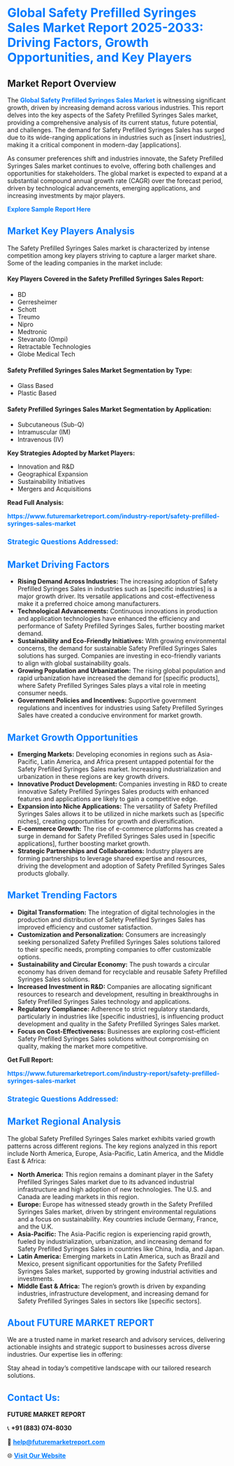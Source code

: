 <h1 style="color: #007BFF;">Global Safety Prefilled Syringes Sales Market Report 2025-2033: Driving Factors, Growth Opportunities, and Key Players</h1>

<section id="overview">
<h2>Market Report Overview</h2>
<p>The <a href="https://www.futuremarketreport.com/industry-report/safety-prefilled-syringes-sales-market" style="color: #007BFF; text-decoration: none;"><strong>Global Safety Prefilled Syringes Sales Market</strong></a> is witnessing significant growth, driven by increasing demand across various industries. This report delves into the key aspects of the Safety Prefilled Syringes Sales market, providing a comprehensive analysis of its current status, future potential, and challenges. The demand for Safety Prefilled Syringes Sales has surged due to its wide-ranging applications in industries such as [insert industries], making it a critical component in modern-day [applications].</p>
<p>As consumer preferences shift and industries innovate, the Safety Prefilled Syringes Sales market continues to evolve, offering both challenges and opportunities for stakeholders. The global market is expected to expand at a substantial compound annual growth rate (CAGR) over the forecast period, driven by technological advancements, emerging applications, and increasing investments by major players.</p>
</section>

<section id="overview">
<p><a href="https://www.futuremarketreport.com/request-sample/reportId=104956" style="color: #007BFF; text-decoration: none;"><strong>Explore Sample Report Here</strong></a></p>
</section>

<section id="key-players">
<h2 style="color: #007BFF;">Market Key Players Analysis</h2>
<p>The Safety Prefilled Syringes Sales market is characterized by intense competition among key players striving to capture a larger market share. Some of the leading companies in the market include:</p>
<h4>Key Players Covered in the Safety Prefilled Syringes Sales Report:</h4>
<ul><li>BD</li><li>Gerresheimer</li><li>Schott</li><li>Treumo</li><li>Nipro</li><li>Medtronic</li><li>Stevanato (Ompi)</li><li>Retractable Technologies</li><li>Globe Medical Tech</li></ul>
<h4>Safety Prefilled Syringes Sales Market Segmentation by Type:</h4>
<ul><li>Glass Based</li><li>Plastic Based</li></ul>

<h4>Safety Prefilled Syringes Sales Market Segmentation by Application:</h4>
<ul><li>Subcutaneous (Sub-Q)</li><li>Intramuscular (IM)</li><li>Intravenous (IV)</li></ul>
<p><strong>Key Strategies Adopted by Market Players:</strong></p>
<ul>
<li>Innovation and R&D</li>
<li>Geographical Expansion</li>
<li>Sustainability Initiatives</li>
<li>Mergers and Acquisitions</li>
</ul>
</section>

<section>
<p><strong>Read Full Analysis: </strong></p><a href="https://www.futuremarketreport.com/industry-report/safety-prefilled-syringes-sales-market" style="color: #007BFF; text-decoration: none;"><strong>https://www.futuremarketreport.com/industry-report/safety-prefilled-syringes-sales-market</strong></a>
<h3 style="color: #007BFF;">Strategic Questions Addressed:</h3>
</section>

<section id="driving-factors">
<h2 style="color: #007BFF;">Market Driving Factors</h2>
<ul>
<li><strong>Rising Demand Across Industries:</strong> The increasing adoption of Safety Prefilled Syringes Sales in industries such as [specific industries] is a major growth driver. Its versatile applications and cost-effectiveness make it a preferred choice among manufacturers.</li>
<li><strong>Technological Advancements:</strong> Continuous innovations in production and application technologies have enhanced the efficiency and performance of Safety Prefilled Syringes Sales, further boosting market demand.</li>
<li><strong>Sustainability and Eco-Friendly Initiatives:</strong> With growing environmental concerns, the demand for sustainable Safety Prefilled Syringes Sales solutions has surged. Companies are investing in eco-friendly variants to align with global sustainability goals.</li>
<li><strong>Growing Population and Urbanization:</strong> The rising global population and rapid urbanization have increased the demand for [specific products], where Safety Prefilled Syringes Sales plays a vital role in meeting consumer needs.</li>
<li><strong>Government Policies and Incentives:</strong> Supportive government regulations and incentives for industries using Safety Prefilled Syringes Sales have created a conducive environment for market growth.</li>
</ul>
</section>

<section id="growth-opportunities">
<h2 style="color: #007BFF;">Market Growth Opportunities</h2>
<ul>
<li><strong>Emerging Markets:</strong> Developing economies in regions such as Asia-Pacific, Latin America, and Africa present untapped potential for the Safety Prefilled Syringes Sales market. Increasing industrialization and urbanization in these regions are key growth drivers.</li>
<li><strong>Innovative Product Development:</strong> Companies investing in R&D to create innovative Safety Prefilled Syringes Sales products with enhanced features and applications are likely to gain a competitive edge.</li>
<li><strong>Expansion into Niche Applications:</strong> The versatility of Safety Prefilled Syringes Sales allows it to be utilized in niche markets such as [specific niches], creating opportunities for growth and diversification.</li>
<li><strong>E-commerce Growth:</strong> The rise of e-commerce platforms has created a surge in demand for Safety Prefilled Syringes Sales used in [specific applications], further boosting market growth.</li>
<li><strong>Strategic Partnerships and Collaborations:</strong> Industry players are forming partnerships to leverage shared expertise and resources, driving the development and adoption of Safety Prefilled Syringes Sales products globally.</li>
</ul>
</section>

<section id="trending-factors">
<h2 style="color: #007BFF;">Market Trending Factors</h2>
<ul>
<li><strong>Digital Transformation:</strong> The integration of digital technologies in the production and distribution of Safety Prefilled Syringes Sales has improved efficiency and customer satisfaction.</li>
<li><strong>Customization and Personalization:</strong> Consumers are increasingly seeking personalized Safety Prefilled Syringes Sales solutions tailored to their specific needs, prompting companies to offer customizable options.</li>
<li><strong>Sustainability and Circular Economy:</strong> The push towards a circular economy has driven demand for recyclable and reusable Safety Prefilled Syringes Sales solutions.</li>
<li><strong>Increased Investment in R&D:</strong> Companies are allocating significant resources to research and development, resulting in breakthroughs in Safety Prefilled Syringes Sales technology and applications.</li>
<li><strong>Regulatory Compliance:</strong> Adherence to strict regulatory standards, particularly in industries like [specific industries], is influencing product development and quality in the Safety Prefilled Syringes Sales market.</li>
<li><strong>Focus on Cost-Effectiveness:</strong> Businesses are exploring cost-efficient Safety Prefilled Syringes Sales solutions without compromising on quality, making the market more competitive.</li>
</ul>
</section>

<section>
<p><strong>Get Full Report: </strong></p><a href="https://www.futuremarketreport.com/industry-report/safety-prefilled-syringes-sales-market" style="color: #007BFF; text-decoration: none;"><strong>https://www.futuremarketreport.com/industry-report/safety-prefilled-syringes-sales-market</strong></a>
<h3 style="color: #007BFF;">Strategic Questions Addressed:</h3>
</section>


<section id="regional-analysis">
<h2 style="color: #007BFF;">Market Regional Analysis</h2>
<p>The global Safety Prefilled Syringes Sales market exhibits varied growth patterns across different regions. The key regions analyzed in this report include North America, Europe, Asia-Pacific, Latin America, and the Middle East & Africa:</p>
<ul>
<li><strong>North America:</strong> This region remains a dominant player in the Safety Prefilled Syringes Sales market due to its advanced industrial infrastructure and high adoption of new technologies. The U.S. and Canada are leading markets in this region.</li>
<li><strong>Europe:</strong> Europe has witnessed steady growth in the Safety Prefilled Syringes Sales market, driven by stringent environmental regulations and a focus on sustainability. Key countries include Germany, France, and the U.K.</li>
<li><strong>Asia-Pacific:</strong> The Asia-Pacific region is experiencing rapid growth, fueled by industrialization, urbanization, and increasing demand for Safety Prefilled Syringes Sales in countries like China, India, and Japan.</li>
<li><strong>Latin America:</strong> Emerging markets in Latin America, such as Brazil and Mexico, present significant opportunities for the Safety Prefilled Syringes Sales market, supported by growing industrial activities and investments.</li>
<li><strong>Middle East & Africa:</strong> The region’s growth is driven by expanding industries, infrastructure development, and increasing demand for Safety Prefilled Syringes Sales in sectors like [specific sectors].</li>
</ul>
</section>

<footer>
<h2 style="color: #007BFF;">About FUTURE MARKET REPORT</h2>
<p>We are a trusted name in market research and advisory services, delivering actionable insights and strategic support to businesses across diverse industries. Our expertise lies in offering:</p>

<p>Stay ahead in today’s competitive landscape with our tailored research solutions.</p>

<h2 style="color: #007BFF;">Contact Us:</h2>
<p><strong>FUTURE MARKET REPORT</strong></p>
<p>📞 <strong>+91 (883) 074-8030</strong></p>
<p>📧 <strong><a href="mailto:help@futuremarketreport.com" style="color: #007BFF;">help@futuremarketreport.com</a></strong></p>
<p>🌐 <strong><a href="https://www.futuremarketreport.com/" style="color: #007BFF;">Visit Our Website</a></strong></p>
</footer>